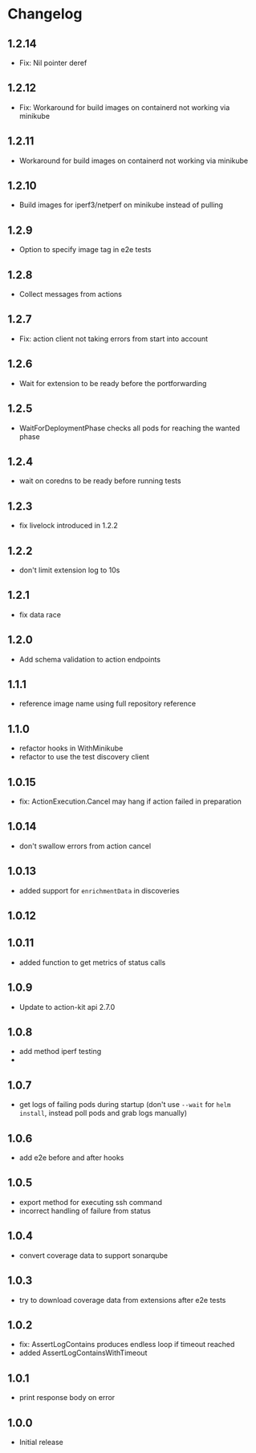 # Changelog

## 1.2.14

- Fix: Nil pointer deref

## 1.2.12

- Fix: Workaround for build images on containerd not working via minikube

## 1.2.11

- Workaround for build images on containerd not working via minikube

## 1.2.10

- Build images for iperf3/netperf on minikube instead of pulling

## 1.2.9

- Option to specify image tag in e2e tests

## 1.2.8

- Collect messages from actions

## 1.2.7

- Fix: action client not taking errors from start into account

## 1.2.6

- Wait for extension to be ready before the portforwarding

## 1.2.5

- WaitForDeploymentPhase checks all pods for reaching the wanted phase

## 1.2.4

- wait on coredns to be ready before running tests

## 1.2.3

- fix livelock introduced in 1.2.2

## 1.2.2

- don't limit extension log to 10s

## 1.2.1

- fix data race

## 1.2.0

- Add schema validation to action endpoints

## 1.1.1

- reference image name using full repository reference

## 1.1.0

- refactor hooks in WithMinikube
- refactor to use the test discovery client

## 1.0.15

- fix: ActionExecution.Cancel may hang if action failed in preparation

## 1.0.14

- don't swallow errors from action cancel

## 1.0.13

- added support for `enrichmentData` in discoveries

## 1.0.12

## 1.0.11

- added function to get metrics of status calls

## 1.0.9

- Update to action-kit api 2.7.0

## 1.0.8

- add method iperf testing
- 
## 1.0.7

- get logs of failing pods during startup (don't use `--wait` for `helm install`, instead poll pods and grab logs manually)

## 1.0.6

- add e2e before and after hooks

## 1.0.5

- export method for executing ssh command
- incorrect handling of failure from status

## 1.0.4

- convert coverage data to support sonarqube

## 1.0.3

- try to download coverage data from extensions after e2e tests

## 1.0.2

- fix: AssertLogContains produces endless loop if timeout reached
- added AssertLogContainsWithTimeout

## 1.0.1

- print response body on error

## 1.0.0

- Initial release

